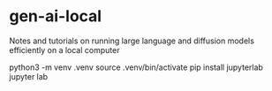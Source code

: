 # gen-ai-local
Notes and tutorials on running large language and diffusion models efficiently on a local computer

python3 -m venv .venv
source .venv/bin/activate
pip install jupyterlab
jupyter lab
